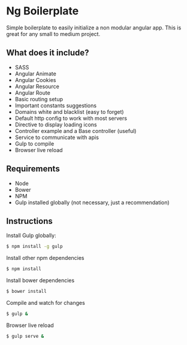 # Ng Boilerplate
Simple boilerplate to easily initialize a non modular angular app. This is great for any small to medium project.

## What does it include?
- SASS
- Angular Animate
- Angular Cookies
- Angular Resource
- Angular Route
- Basic routing setup
- Important constants suggestions
- Domains white and blacklist (easy to forget)
- Default http config to work with most servers
- Directive to display loading icons
- Controller example and a Base controller (useful)
- Service to communicate with apis
- Gulp to compile
- Browser live reload

## Requirements
- Node
- Bower
- NPM
- Gulp installed globally (not necessary, just a recommendation)

## Instructions
Install Gulp globally:

```sh
$ npm install -g gulp
```

Install other npm dependencies
```sh
$ npm install
```

Install bower dependencies
```sh
$ bower install
```

Compile and watch for changes
```sh
$ gulp &
```

Browser live reload
```sh
$ gulp serve &
```
